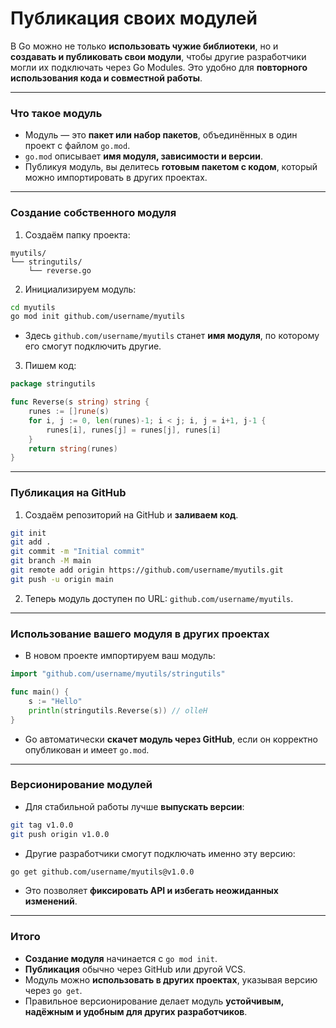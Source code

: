 # Публикация своих модулей

В Go можно не только **использовать чужие библиотеки**, но и **создавать и публиковать свои модули**, чтобы другие разработчики могли их подключать через Go Modules. Это удобно для **повторного использования кода и совместной работы**.

---

### Что такое модуль

* Модуль — это **пакет или набор пакетов**, объединённых в один проект с файлом `go.mod`.
* `go.mod` описывает **имя модуля, зависимости и версии**.
* Публикуя модуль, вы делитесь **готовым пакетом с кодом**, который можно импортировать в других проектах.

---

### Создание собственного модуля

1. Создаём папку проекта:

```
myutils/
└── stringutils/
    └── reverse.go
```

2. Инициализируем модуль:

```bash
cd myutils
go mod init github.com/username/myutils
```

* Здесь `github.com/username/myutils` станет **имя модуля**, по которому его смогут подключить другие.

3. Пишем код:

```go
package stringutils

func Reverse(s string) string {
    runes := []rune(s)
    for i, j := 0, len(runes)-1; i < j; i, j = i+1, j-1 {
        runes[i], runes[j] = runes[j], runes[i]
    }
    return string(runes)
}
```

---

### Публикация на GitHub

1. Создаём репозиторий на GitHub и **заливаем код**.

```bash
git init
git add .
git commit -m "Initial commit"
git branch -M main
git remote add origin https://github.com/username/myutils.git
git push -u origin main
```

2. Теперь модуль доступен по URL: `github.com/username/myutils`.

---

### Использование вашего модуля в других проектах

* В новом проекте импортируем ваш модуль:

```go
import "github.com/username/myutils/stringutils"

func main() {
    s := "Hello"
    println(stringutils.Reverse(s)) // olleH
}
```

* Go автоматически **скачет модуль через GitHub**, если он корректно опубликован и имеет `go.mod`.

---

### Версионирование модулей

* Для стабильной работы лучше **выпускать версии**:

```bash
git tag v1.0.0
git push origin v1.0.0
```

* Другие разработчики смогут подключать именно эту версию:

```bash
go get github.com/username/myutils@v1.0.0
```

* Это позволяет **фиксировать API и избегать неожиданных изменений**.

---

### Итого

* **Создание модуля** начинается с `go mod init`.
* **Публикация** обычно через GitHub или другой VCS.
* Модуль можно **использовать в других проектах**, указывая версию через `go get`.
* Правильное версионирование делает модуль **устойчивым, надёжным и удобным для других разработчиков**.